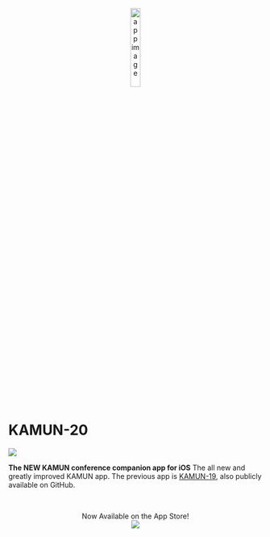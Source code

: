 <p align="center"><img src="https://user-images.githubusercontent.com/30037359/51077381-ce228480-16ae-11e9-9ebd-7f85ec384a59.png" alt="app image" width="20%"/></p>




# KAMUN-20 

<a href="https://github.com/noredeen-alzubi/KAMUN-19/blob/master/LICENSE"><img src="https://img.shields.io/apm/l/vim-mode.svg"></a>

 **The NEW KAMUN conference companion app for iOS**
 The all new and greatly improved KAMUN app. The previous app is <a href="https://github.com/noredeen-alzubi/KAMUN-19">KAMUN-19</a>, also publicly available on GitHub.

 <br>
   
<p align="center">
 Now Available on the App Store!
  <br>
  <a href="https://itunes.apple.com/us/app/kamun-19/id1455374131?ls=1&mt=8"> <img src="https://user-images.githubusercontent.com/30037359/54473568-34787000-47e2-11e9-9682-2a8836b1c26a.png"></a>
 
 </p>
